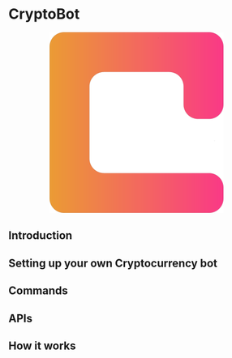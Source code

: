 # CryptoBot

<p align="center">
  <img src="media/proper-logo-3-filled.png" />
</p>

## Introduction

## Setting up your own Cryptocurrency bot

## Commands

## APIs 

## How it works

